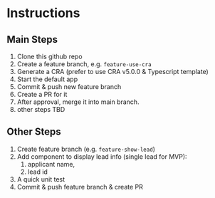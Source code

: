 # Instructions

## Main Steps
1. Clone this github repo
1. Create a feature branch, e.g. `feature-use-cra`
1. Generate a CRA (prefer to use CRA v5.0.0 & Typescript template)
1. Start the default app
1. Commit & push new feature branch
1. Create a PR for it
1. After approval, merge it into main branch.
1. other steps TBD


## Other Steps
1. Create feature branch (e.g. `feature-show-lead`)
1. Add component to display lead info (single lead for MVP):
   1. applicant name,
   1. lead id
1. A quick unit test
1. Commit & push feature branch & create PR

